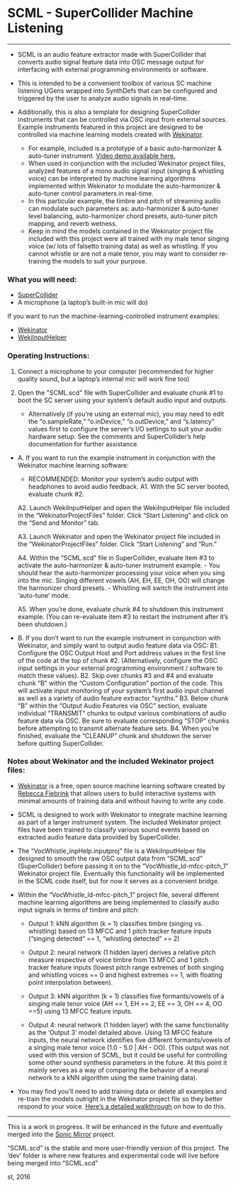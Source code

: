 # SCML - SuperCollider Machine Listening
---
* SCML is an audio feature extractor made with SuperCollider that converts audio signal feature data into OSC message output for interfacing with external programming environments or software.

* This is intended to be a convenient toolbox of various SC machine listening UGens wrapped into SynthDefs that can be configured and triggered by the user to analyze audio signals in real-time.

* Additionally, this is also a template for designing SuperCollider instruments that can be controlled via OSC input from external sources.  Example instruments featured in this project are designed to be controlled via machine learning models created with [Wekinator](http://www.wekinator.org/).
	- For example, included is a prototype of a basic auto-harmonizer & auto-tuner instrument. [Video demo available here.](https://vimeo.com/185095490)
	- When used in conjunction with the included Wekinator project files, analyzed features of a mono audio signal input (singing & whistling voice) can be interpreted by machine learning algorithms implemented within Wekinator to modulate the auto-harmonizer & auto-tuner control parameters in real-time.
	- In this particular example, the timbre and pitch of streaming audio can modulate such parameters as: auto-harmonizer & auto-tuner level balancing, auto-harmonizer chord presets, auto-tuner pitch mapping, and reverb wetness.
	- Keep in mind the models contained in the Wekinator project file included with this project were all trained with my male tenor singing voice (w/ lots of falsetto training data) as well as whistling.  If you cannot whistle or are not a male tenor, you may want to consider re-training the models to suit your purpose.


### What you will need:
* [SuperCollider](http://supercollider.github.io/)
* A microphone (a laptop’s built-in mic will do)

If you want to run the machine-learning-controlled instrument examples:
* [Wekinator](http://www.wekinator.org/downloads/)
* [WekiInputHelper](http://www.wekinator.org/input-helper/)


### Operating Instructions:
1. Connect a microphone to your computer (recommended for higher quality sound, but a laptop’s internal mic will work fine too)

2. Open the "SCML.scd" file with SuperCollider and evaluate chunk #1 to boot the SC server using your system’s default audio input and outputs.
	- Alternatively (if you’re using an external mic), you may need to edit the “o.sampleRate,” “o.inDevice,” “o.outDevice,” and “s.latency” values first to configure the server’s I/O settings to suit your audio hardware setup. See the comments and SuperCollider’s help documentation for further assistance.

* A. If you want to run the example instrument in conjunction with the Wekinator machine learning software:
	- RECOMMENDED: Monitor your system’s audio output with headphones to avoid audio feedback.
	A1. With the SC server booted, evaluate chunk #2.

	A2. Launch WekiInputHelper and open the WekiInputHelper file included in the “WekinatorProjectFiles” folder. Click “Start Listening” and click on the “Send and Monitor” tab.

	A3. Launch Wekinator and open the Wekinator project file included in the “WekinatorProjectFiles” folder. Click “Start Listening” and “Run.”

	A4. Within the “SCML.scd” file in SuperCollider, evaluate item #3 to activate the auto-harmonizer & auto-tuner instrument example.
		- You should hear the auto-harmonizer processing your voice when you sing into the mic. Singing different vowels (AH, EH, EE, OH, OO) will change the harmonizer chord presets.
		- Whistling will switch the instrument into ‘auto-tune’ mode.

	A5. When you’re done, evaluate chunk #4 to shutdown this instrument example. (You can re-evaluate item #3 to restart the instrument after it’s been shutdown.)

* B. If you don’t want to run the example instrument in conjunction with Wekinator, and simply want to output audio feature data via OSC:
	B1. Configure the OSC Output Host and Port address values in the first line of the code at the top of chunk #2.  (Alternatively, configure the OSC input settings in your external programming environment / software to match these values).
	B2. Skip over chunks #3 and #4 and evaluate chunk “B” within the “Custom Configuration” portion of the code. This will activate input monitoring of your system’s first audio input channel as well as a variety of audio feature extractor “synths.”
	B3. Below chunk “B” within the “Output Audio Features via OSC” section, evaluate individual “TRANSMIT” chunks to output various combinations of audio feature data via OSC.  Be sure to evaluate corresponding “STOP” chunks before attempting to transmit alternate feature sets.
	B4. When you’re finished, evaluate the “CLEANUP” chunk and shutdown the server before quitting SuperCollider.

### Notes about Wekinator and the included Wekinator project files:

* [Wekinator](http://www.wekinator.org/) is a free, open source machine learning software created by [Rebecca Fiebrink](https://github.com/fiebrink1) that allows users to build interactive systems with minimal amounts of training data and without having to write any code.

* SCML is designed to work with Wekinator to integrate machine learning as part of a larger instrument system.  The included Wekinator project files have been trained to classify various sound events based on extracted audio feature data provided by SuperCollider.

* The “VocWhistle_inpHelp.inputproj” file is a WekiInputHelper file designed to smooth the raw OSC output data from “SCML.scd” (SuperCollider) before passing it on to the “VocWhistle_ld-mfcc-pitch_1” Wekinator project file.  Eventually this functionality will be implemented in the SCML code itself, but for now it serves as a convenient bridge.

* Within the “VocWhistle_ld-mfcc-pitch_1” project file, several different machine learning algorithms are being implemented to classify audio input signals in terms of timbre and pitch:
	- Output 1: kNN algorithm (k = 1) classifies timbre (singing vs. whistling) based on 13 MFCC and 1 pitch tracker feature inputs (“singing detected” == 1, “whistling detected” == 2)

	- Output 2: neural network (1 hidden layer) derives a relative pitch measure respective of voice timbre from 13 MFCC and 1 pitch tracker feature inputs (lowest pitch range extremes of both singing and whistling voices == 0 and highest extremes == 1, with floating point interpolation between).

	- Output 3: kNN algorithm (k = 1) classifies five formants/vowels of a singing male tenor voice (AH == 1, EH == 2, EE == 3, OH == 4, OO ==5) using 13 MFCC feature inputs.

	- Output 4: neural network (1 hidden layer) with the same functionality as the ‘Output 3’ model detailed above.  Using 13 MFCC feature inputs, the neural network identifies five different formants/vowels of a singing male tenor voice (1.0 - 5.0 | AH - OO). (This output was not used with this version of SCML, but it could be useful for controlling some other sound synthesis parameters in the future.  At this point it mainly serves as a way of comparing the behavior of a neural network to a kNN algorithm using the same training data).

* You may find you’ll need to add training data or delete all examples and re-train the models outright in the Wekinator project file so they better respond to your voice.  [Here’s a detailed walkthrough](http://www.wekinator.org/walkthrough/) on how to do this.

---
This is a work in progress.  It will be enhanced in the future and eventually merged into the [Sonic Mirror](https://github.com/stooby/sonic-mirror) project.

“SCML.scd” is the stable and more user-friendly version of this project. The ‘dev’ folder is where new features and experimental code will live before being merged into “SCML.scd”

st, 2016